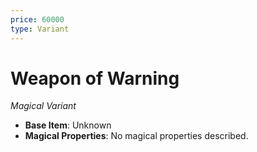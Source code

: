 ```yaml
---
price: 60000
type: Variant
---
```

# Weapon of Warning

*Magical Variant*

- **Base Item**: Unknown
- **Magical Properties**: No magical properties described.


